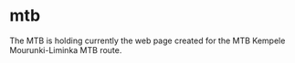 # mtb
The MTB is holding currently the web page created for the MTB Kempele Mourunki-Liminka MTB route.

